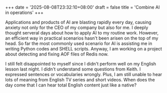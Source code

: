 +++
date = '2025-08-08T23:32:10+08:00'
draft = false
title = 'Combine AI in operations'
+++

Applications and products of AI are blasting rapidly every day, causing anxiety not only for the CEO of my company but also for me. I deeply thought serveral days about how to apply AI to my routine work. However, an efficient way in practical scenarios hasn't been arisen on the top of my head. So far the most commonly used scenario for AI is assisting me in writing Python codes and SHELL scripts. Anyway, I am working on a project about detecting and fixing AOF files of Redis now.

I still felt disappointed to myself since I didn't perform well on my English lesson last night. I didn't understand some questions from Keith. I expressed sentences or vocabularies wrongly. Plus, I am still unable to hear lots of meaning from English TV series and short videos. When does the day come that I can hear total English content just like a native? 